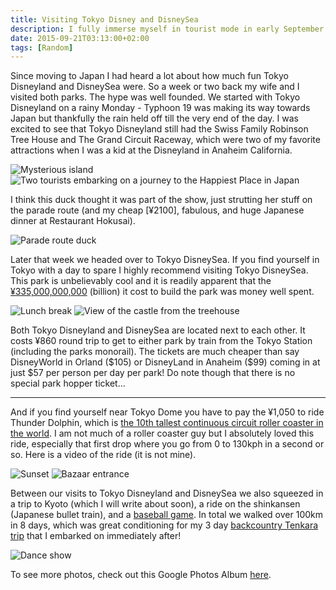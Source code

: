 ```yaml
---
title: Visiting Tokyo Disney and DisneySea
description: I fully immerse myself in tourist mode in early September ticking off several must see places in the Land of the Rising Sun...
date: 2015-09-21T03:13:00+02:00
tags: [Random]
---
```

<div class=“text-lg m-2”>
<p class="mb-2">Since moving to Japan I had heard a lot about how much fun Tokyo Disneyland and DisneySea were. So a week or two back my wife and I visited both parks. The hype was well founded. We started with Tokyo Disneyland on a rainy Monday - Typhoon 19 was making its way towards Japan but thankfully the rain held off till the very end of the day. I was excited to see that Tokyo Disneyland still had the Swiss Family Robinson Tree House and The Grand Circuit Raceway, which were two of my favorite attractions when I was a kid at the Disneyland in Anaheim California.</p>

<img class="w-8/12 rounded-lg shadow-lg mx-auto" src="https://fallfish-tenkara-images.s3-us-west-1.amazonaws.com/FfT+-+Tokyo+Disney/tokyo-japan-disney+sea-journey+to+the+center+of+the+earth-volcano-mysterious+island.JPG" alt="Mysterious island" />

<img class="w-8/12 rounded-lg shadow-lg mx-auto" src="https://fallfish-tenkara-images.s3-us-west-1.amazonaws.com/FfT+-+Tokyo+Disney/tokyo-japan-disneyland-monorail.jpg" alt="Two tourists embarking on a journey to the Happiest Place in Japan" />

<p class="mt-2 mb-2">I think this duck thought it was part of the show, just strutting her stuff on the parade route (and my cheap [¥2100], fabulous, and huge Japanese dinner at Restaurant Hokusai).</p>

<img class="w-8/12 rounded-lg shadow-lg mx-auto" src="https://fallfish-tenkara-images.s3-us-west-1.amazonaws.com/FfT+-+Tokyo+Disney/tokyo-japan-disneyland-parade+route-duck.JPG" alt="Parade route duck" />

<p class="mt-2 mb-2">Later that week we headed over to Tokyo DisneySea. If you find yourself in Tokyo with a day to spare I highly recommend visiting Tokyo DisneySea. This park is unbelievably cool and it is readily apparent that the <a href="https://en.wikipedia.org/wiki/Tokyo_DisneySea#Awards" target="_blank" rel="noopener noreferrer" class="text-red-500 hover:bg-red-500 hover:text-white">¥335,000,000,000</a> (billion) it cost to build the park was money well spent.</p>

<img class="w-8/12 rounded-lg shadow-lg mx-auto" src="https://fallfish-tenkara-images.s3-us-west-1.amazonaws.com/FfT+-+Tokyo+Disney/tokyo-japan-disneyland-dinner-restaurant+hokusai.JPG" alt="Lunch break" />

<img class="w-8/12 rounded-lg shadow-lg mx-auto" src="https://fallfish-tenkara-images.s3-us-west-1.amazonaws.com/FfT+-+Tokyo+Disney/tokyo-japan-disneyland-castle-swiss+family+robinson+tree+house.JPG" alt="View of the castle from the treehouse" />

<p class="mt-2 mb-2">Both Tokyo Disneyland and DisneySea are located next to each other. It costs ¥860 round trip to get to either park by train from the Tokyo Station (including the parks monorail). The tickets are much cheaper than say DisneyWorld in Orland ($105) or DisneyLand in Anaheim ($99) coming in at just $57 per person per day per park! Do note though that there is no special park hopper ticket...</p>

<hr />

<p class="mt-2 mb-2">And if you find yourself near Tokyo Dome you have to pay the ¥1,050 to ride Thunder Dolphin, which is <a href="https://en.wikipedia.org/wiki/Thunder_Dolphin" target="_blank" rel="noopener noreferrer" class="text-red-500 hover:bg-red-500 hover:text-white">the 10th tallest continuous circuit roller coaster in the world</a>. I am not much of a roller coaster guy but I absolutely loved this ride, especially that first drop where you go from 0 to 130kph in a second or so. Here is a video of the ride (it is not mine).</p>

<img class="w-8/12 rounded-lg shadow-lg mx-auto" src="https://fallfish-tenkara-images.s3-us-west-1.amazonaws.com/FfT+-+Tokyo+Disney/tokyo-japan-disney+sea-journey+to+the+center+of+the+earth-volcano-mysterious+island-sunset.JPG" alt="Sunset" />

<img class="w-8/12 rounded-lg shadow-lg mx-auto" src="https://fallfish-tenkara-images.s3-us-west-1.amazonaws.com/FfT+-+Tokyo+Disney/tokyo-japan-disneyland-world+bazaar.JPG" alt="Bazaar entrance" />

<p class="mt-2 mb-2">Between our visits to Tokyo Disneyland and DisneySea we also squeezed in a trip to Kyoto (which I will write about soon), a ride on the shinkansen (Japanese bullet train), and a <a href="https://taiken.co/single/baseball-it-is" target="_blank" rel="noopener noreferrer" class="text-red-500 hover:bg-red-500 hover:text-white">baseball game</a>. In total we walked over 100km in 8 days, which was great conditioning for my 3 day <a href="https://www.fallfishtenkara.com/backcountry-tenkara/" target="_blank" rel="noopener noreferrer" class="text-red-500 hover:bg-red-500 hover:text-white">backcountry Tenkara trip</a> that I embarked on immediately after!</p>

<img class="w-8/12 rounded-lg shadow-lg mx-auto" src="https://fallfish-tenkara-images.s3-us-west-1.amazonaws.com/FfT+-+Tokyo+Disney/tokyo-japan-disneyland-show-dancing.JPG" alt="Dance show" />

<p class="mt-2 mb-2 italic text-center font-semibold text-gray-400">To see more photos, check out this Google Photos Album <a href="https://photos.app.goo.gl/LA95svNCPMtwirbL9" target="_blank" rel="noopener" class="text-red-500 hover:bg-red-500 hover:text-white">here</a>.</p>

</div>